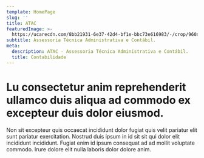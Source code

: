 ```yaml
---
template: HomePage
slug: ''
title: ATAC
featuredImage: >-
  https://ucarecdn.com/8bb21931-6e37-42d4-bf1e-bbc73e616983/-/crop/960x391/0,329/-/preview/
subtitle: Assessoria Técnica Administrativa e Contábil.
meta:
  description: ATAC - Assessoria Técnica Administrativa e Contábil.
  title: Contabilidade
---
```



# Lu consectetur anim reprehenderit ullamco duis aliqua ad commodo ex excepteur duis dolor eiusmod.

Non sit excepteur quis occaecat incididunt dolor fugiat quis velit pariatur elit sunt pariatur exercitation. Nostrud duis ipsum in id sit sit qui dolor elit incididunt incididunt. Fugiat enim id ipsum consequat ad ad mollit voluptate commodo. Irure dolore elit nulla laboris dolor dolore anim.

